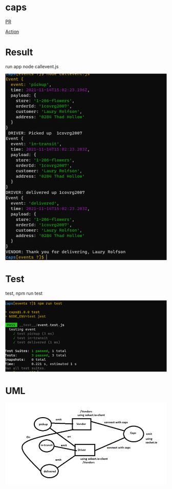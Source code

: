 # caps

[PR](https://github.com/AseelAlasaad/caps/pull/1)

[Action](https://github.com/AseelAlasaad/caps/actions)

# Result

run app node callevent.js

![result](finalresult.PNG)


# Test


test, npm run test

![test](testEvent.PNG)


# UML

![uml](UMLlab12.PNG)

